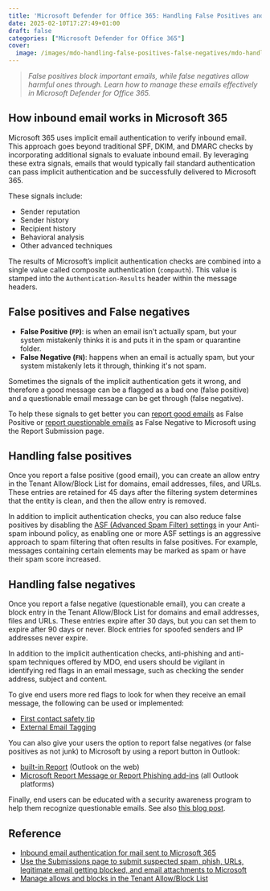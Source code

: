 ```yaml
---
title: 'Microsoft Defender for Office 365: Handling False Positives and False Negatives'
date: 2025-02-10T17:27:49+01:00
draft: false
categories: ["Microsoft Defender for Office 365"]
cover: 
  image: /images/mdo-handling-false-positives-false-negatives/mdo-handling-false-positives-false-negatives-front.png
---
```


> _False positives block important emails, while false negatives allow harmful ones through. Learn how to manage these emails effectively in Microsoft Defender for Office 365._

## How inbound email works in Microsoft 365
Microsoft 365 uses implicit email authentication to verify inbound email. This approach goes beyond traditional SPF, DKIM, and DMARC checks by incorporating additional signals to evaluate inbound email. By leveraging these extra signals, emails that would typically fail standard authentication can pass implicit authentication and be successfully delivered to Microsoft 365.

These signals include:
- Sender reputation
- Sender history
- Recipient history
- Behavioral analysis
- Other advanced techniques

The results of Microsoft’s implicit authentication checks are combined into a single value called composite authentication (`compauth`). This value is stamped into the `Authentication-Results` header within the message headers.

## False positives and False negatives
- **False Positive (`FP`)**: is when an email isn't actually spam, but your system mistakenly thinks it is and puts it in the spam or quarantine folder.
- **False Negative (`FN`)**: happens when an email is actually spam, but your system mistakenly lets it through, thinking it's not spam.

Sometimes the signals of the implicit authentication gets it wrong, and therefore a good message can be a flagged as a bad one (false positive) and a questionable email message can be get through (false negative).

To help these signals to get better you can [report good emails](https://learn.microsoft.com/en-us/microsoft-365/security/office-365-security/submissions-admin?view=o365-worldwide#report-good-email-to-microsoft) as False Positive or [report questionable emails](https://learn.microsoft.com/en-us/defender-office-365/submissions-admin#report-questionable-email-to-microsoft) as False Negative to Microsoft using the Report Submission page. 

## Handling false positives
Once you report a false positive (good email), you can create an allow entry in the Tenant Allow/Block List for domains, email addresses, files, and URLs. These entries are retained for 45 days after the filtering system determines that the entity is clean, and then the allow entry is removed.

In addition to implicit authentication checks, you can also reduce false positives by disabling the [ASF (Advanced Spam Filter) settings](https://learn.microsoft.com/en-us/microsoft-365/security/office-365-security/anti-spam-policies-asf-settings-about) in your Anti-spam inbound policy, as enabling one or more ASF settings is an aggressive approach to spam filtering that often results in false positives. For example, messages containing certain elements may be marked as spam or have their spam score increased. 

## Handling false negatives
Once you report a false negative (questionable email), you can create a block entry in the Tenant Allow/Block List for domains and email addresses, files and URLs. These entries expire after 30 days, but you can set them to expire after 90 days or never. Block entries for spoofed senders and IP addresses never expire.

In addition to the implicit authentication checks, anti-phishing and anti-spam techniques offered by MDO, end users should be vigilant in identifying red flags in an email message, such as checking the sender address, subject and content. 

To give end users more red flags to look for when they receive an email message, the following can be used or implemented:
- [First contact safety tip](https://learn.microsoft.com/en-us/defender-office-365/anti-phishing-policies-about#first-contact-safety-tip)
- [External Email Tagging](https://learn.microsoft.com/en-us/powershell/module/exchange/set-externalinoutlook)

You can also give your users the option to report false negatives (or false positives as not junk) to Microsoft by using a report button in Outlook:
- [built-in Report](https://learn.microsoft.com/en-us/defender-office-365/submissions-user-reported-messages-custom-mailbox?view=o365-worldwide#use-the-microsoft-defender-portal-to-configure-user-reported-settings) (Outlook on the web)
- [Microsoft Report Message or Report Phishing add-ins](https://learn.microsoft.com/en-us/defender-office-365/submissions-users-report-message-add-in-configure) (all Outlook platforms)

Finally, end users can be educated with a security awareness program to help them recognize questionable emails. See also [this blog post](https://vand3rlinden.com/post/mdo-attack-simulation/).

## Reference
- [Inbound email authentication for mail sent to Microsoft 365](https://learn.microsoft.com/en-us/defender-office-365/email-authentication-about#inbound-email-authentication-for-mail-sent-to-microsoft-365)
- [Use the Submissions page to submit suspected spam, phish, URLs, legitimate email getting blocked, and email attachments to Microsoft](https://learn.microsoft.com/en-us/defender-office-365/submissions-admin)
- [Manage allows and blocks in the Tenant Allow/Block List](https://learn.microsoft.com/en-us/defender-office-365/tenant-allow-block-list-about)